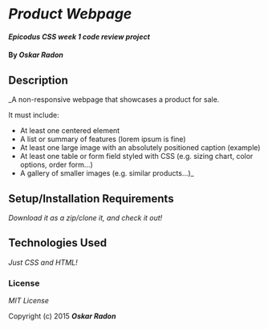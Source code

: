 # _Product Webpage_

#### _Epicodus CSS week 1 code review project_

#### By _**Oskar Radon**_

## Description

_A non-responsive webpage that showcases a product for sale.

It must include:

- At least one centered element
- A list or summary of features (lorem ipsum is fine)
- At least one large image with an absolutely positioned caption (example)
- At least one table or form field styled with CSS (e.g. sizing chart, color options, order form…)
- A gallery of smaller images (e.g. similar products...)_

## Setup/Installation Requirements

_Download it as a zip/clone it, and check it out!_

## Technologies Used

_Just CSS and HTML!_

### License

*MIT License*

Copyright (c) 2015 **_Oskar Radon_**
